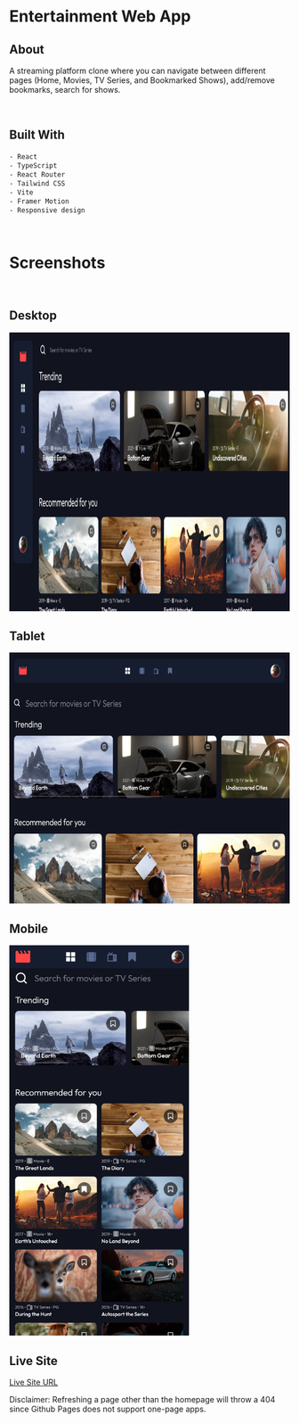 # Entertainment Web App

## About

A streaming platform clone where you can navigate between different pages (Home, Movies, TV Series, and Bookmarked Shows), add/remove bookmarks, search for shows.

<br>

## Built With

    - React
    - TypeScript
    - React Router
    - Tailwind CSS
    - Vite
    - Framer Motion
    - Responsive design

<br>

# Screenshots

<br>

## Desktop

<img src="./screenshots/entertainment-app_Desktop.jpg" alt="Desktop" height="500" >

<br>

## Tablet

<img src="./screenshots/entertainment-app_Tablet.jpg" alt="Tablet" height="450" >

<br>

## Mobile

<img src="./screenshots/entertainment-app_Mobile.jpg" alt="Mobile" height="700">

## Live Site

[Live Site URL](https://omeryaz.github.io/entertainment-app/)

Disclaimer: Refreshing a page other than the homepage will throw a 404 since Github Pages does not support one-page apps.
